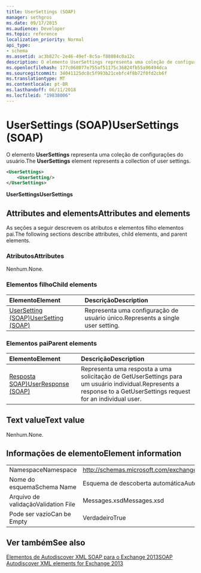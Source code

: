 ```yaml
---
title: UserSettings (SOAP)
manager: sethgros
ms.date: 09/17/2015
ms.audience: Developer
ms.topic: reference
localization_priority: Normal
api_type:
- schema
ms.assetid: ac3b827c-2e46-49ef-8c5a-f88084c0a12c
description: O elemento UserSettings representa uma coleção de configurações do usuário.
ms.openlocfilehash: 177c068077e755af51175c36824fb55a96494dca
ms.sourcegitcommit: 34041125dc8c5f993b21cebfc4f8b72f0fd2cb6f
ms.translationtype: MT
ms.contentlocale: pt-BR
ms.lasthandoff: 06/11/2018
ms.locfileid: "19838006"
---
```

# <a name="usersettings-soap"></a><span data-ttu-id="7ebea-103">UserSettings (SOAP)</span><span class="sxs-lookup"><span data-stu-id="7ebea-103">UserSettings (SOAP)</span></span>

<span data-ttu-id="7ebea-104">O elemento **UserSettings** representa uma coleção de configurações do usuário.</span><span class="sxs-lookup"><span data-stu-id="7ebea-104">The **UserSettings** element represents a collection of user settings.</span></span> 
  
```XML
<UserSettings>
    <UserSetting/>
</UserSettings>
```

 <span data-ttu-id="7ebea-105">**UserSettings**</span><span class="sxs-lookup"><span data-stu-id="7ebea-105">**UserSettings**</span></span>
## <a name="attributes-and-elements"></a><span data-ttu-id="7ebea-106">Attributes and elements</span><span class="sxs-lookup"><span data-stu-id="7ebea-106">Attributes and elements</span></span>

<span data-ttu-id="7ebea-107">As seções a seguir descrevem os atributos e elementos filho elementos pai.</span><span class="sxs-lookup"><span data-stu-id="7ebea-107">The following sections describe attributes, child elements, and parent elements.</span></span>
  
### <a name="attributes"></a><span data-ttu-id="7ebea-108">Atributos</span><span class="sxs-lookup"><span data-stu-id="7ebea-108">Attributes</span></span>

<span data-ttu-id="7ebea-109">Nenhum.</span><span class="sxs-lookup"><span data-stu-id="7ebea-109">None.</span></span>
  
### <a name="child-elements"></a><span data-ttu-id="7ebea-110">Elementos filho</span><span class="sxs-lookup"><span data-stu-id="7ebea-110">Child elements</span></span>

|<span data-ttu-id="7ebea-111">**Elemento**</span><span class="sxs-lookup"><span data-stu-id="7ebea-111">**Element**</span></span>|<span data-ttu-id="7ebea-112">**Descrição**</span><span class="sxs-lookup"><span data-stu-id="7ebea-112">**Description**</span></span>|
|:-----|:-----|
|[<span data-ttu-id="7ebea-113">UserSetting (SOAP)</span><span class="sxs-lookup"><span data-stu-id="7ebea-113">UserSetting (SOAP)</span></span>](usersetting-soap.md) <br/> |<span data-ttu-id="7ebea-114">Representa uma configuração de usuário único.</span><span class="sxs-lookup"><span data-stu-id="7ebea-114">Represents a single user setting.</span></span>  <br/> |
   
### <a name="parent-elements"></a><span data-ttu-id="7ebea-115">Elementos pai</span><span class="sxs-lookup"><span data-stu-id="7ebea-115">Parent elements</span></span>

|<span data-ttu-id="7ebea-116">**Elemento**</span><span class="sxs-lookup"><span data-stu-id="7ebea-116">**Element**</span></span>|<span data-ttu-id="7ebea-117">**Descrição**</span><span class="sxs-lookup"><span data-stu-id="7ebea-117">**Description**</span></span>|
|:-----|:-----|
|[<span data-ttu-id="7ebea-118">Resposta SOAP)</span><span class="sxs-lookup"><span data-stu-id="7ebea-118">UserResponse (SOAP)</span></span>](userresponse-soap.md) <br/> |<span data-ttu-id="7ebea-119">Representa uma resposta a uma solicitação de GetUserSettings para um usuário individual.</span><span class="sxs-lookup"><span data-stu-id="7ebea-119">Represents a response to a GetUserSettings request for an individual user.</span></span>  <br/> |
   
## <a name="text-value"></a><span data-ttu-id="7ebea-120">Text value</span><span class="sxs-lookup"><span data-stu-id="7ebea-120">Text value</span></span>

<span data-ttu-id="7ebea-121">Nenhum.</span><span class="sxs-lookup"><span data-stu-id="7ebea-121">None.</span></span>
  
## <a name="element-information"></a><span data-ttu-id="7ebea-122">Informações de elemento</span><span class="sxs-lookup"><span data-stu-id="7ebea-122">Element information</span></span>

|||
|:-----|:-----|
|<span data-ttu-id="7ebea-123">Namespace</span><span class="sxs-lookup"><span data-stu-id="7ebea-123">Namespace</span></span>  <br/> |http://schemas.microsoft.com/exchange/2010/Autodiscover  <br/> |
|<span data-ttu-id="7ebea-124">Nome do esquema</span><span class="sxs-lookup"><span data-stu-id="7ebea-124">Schema Name</span></span>  <br/> |<span data-ttu-id="7ebea-125">Esquema de descoberta automática</span><span class="sxs-lookup"><span data-stu-id="7ebea-125">Autodiscover schema</span></span>  <br/> |
|<span data-ttu-id="7ebea-126">Arquivo de validação</span><span class="sxs-lookup"><span data-stu-id="7ebea-126">Validation File</span></span>  <br/> |<span data-ttu-id="7ebea-127">Messages.xsd</span><span class="sxs-lookup"><span data-stu-id="7ebea-127">Messages.xsd</span></span>  <br/> |
|<span data-ttu-id="7ebea-128">Pode ser vazio</span><span class="sxs-lookup"><span data-stu-id="7ebea-128">Can be Empty</span></span>  <br/> |<span data-ttu-id="7ebea-129">Verdadeiro</span><span class="sxs-lookup"><span data-stu-id="7ebea-129">True</span></span>  <br/> |
   
## <a name="see-also"></a><span data-ttu-id="7ebea-130">Ver também</span><span class="sxs-lookup"><span data-stu-id="7ebea-130">See also</span></span>



[<span data-ttu-id="7ebea-131">Elementos de Autodiscover XML SOAP para o Exchange 2013</span><span class="sxs-lookup"><span data-stu-id="7ebea-131">SOAP Autodiscover XML elements for Exchange 2013</span></span>](soap-autodiscover-xml-elements-for-exchange-2013.md)

